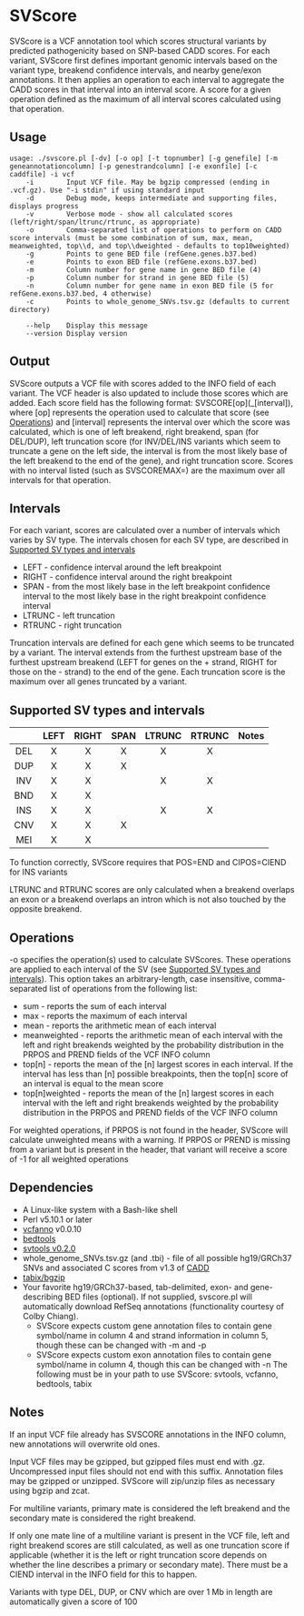 # SVScore
SVScore is a VCF annotation tool which scores structural variants by predicted pathogenicity based on SNP-based CADD scores. For each variant, SVScore first defines important genomic intervals based on the variant type, breakend confidence intervals, and nearby gene/exon annotations. It then applies an operation to each interval to aggregate the CADD scores in that interval into an interval score. A score for a given operation defined as the maximum of all interval scores calculated using that operation.

## Usage
```
usage: ./svscore.pl [-dv] [-o op] [-t topnumber] [-g genefile] [-m geneannotationcolumn] [-p genestrandcolumn] [-e exonfile] [-c caddfile] -i vcf
    -i        Input VCF file. May be bgzip compressed (ending in .vcf.gz). Use "-i stdin" if using standard input
    -d        Debug mode, keeps intermediate and supporting files, displays progress
    -v        Verbose mode - show all calculated scores (left/right/span/ltrunc/rtrunc, as appropriate)
    -o        Comma-separated list of operations to perform on CADD score intervals (must be some combination of sum, max, mean, meanweighted, top\\d, and top\\dweighted - defaults to top10weighted)
    -g        Points to gene BED file (refGene.genes.b37.bed)
    -e        Points to exon BED file (refGene.exons.b37.bed)
    -m        Column number for gene name in gene BED file (4)
    -p        Column number for strand in gene BED file (5)
    -n        Column number for gene name in exon BED file (5 for refGene.exons.b37.bed, 4 otherwise)
    -c        Points to whole_genome_SNVs.tsv.gz (defaults to current directory)

    --help    Display this message
    --version Display version
```

## Output
SVScore outputs a VCF file with scores added to the INFO field of each variant. The VCF header is also updated to include those scores which are added. Each score field has the following format: SVSCORE\[op\](_[interval]), where [op] represents the operation used to calculate that score (see [Operations](#operations)) and [interval] represents the interval over which the score was calculated, which is one of left breakend, right breakend, span (for DEL/DUP), left truncation score (for INV/DEL/INS variants which seem to truncate a gene on the left side, the interval is from the most likely base of the left breakend to the end of the gene), and right truncation score. Scores with no interval listed (such as SVSCOREMAX=) are the maximum over all intervals for that operation.

## Intervals
For each variant, scores are calculated over a number of intervals which varies by SV type. The intervals chosen for each SV type, are described in [Supported SV types and intervals](#supported-sv-types-and-intervals)
* LEFT - confidence interval around the left breakpoint
* RIGHT - confidence interval around the right breakpoint
* SPAN - from the most likely base in the left breakpoint confidence interval to the most likely base in the right breakpoint confidence interval
* LTRUNC - left truncation
* RTRUNC - right truncation

Truncation intervals are defined for each gene which seems to be truncated by a variant. The interval extends from the furthest upstream base of the furthest upstream breakend (LEFT for genes on the + strand, RIGHT for those on the - strand) to the end of the gene. Each truncation score is the maximum over all genes truncated by a variant.

## Supported SV types and intervals
|      | LEFT | RIGHT | SPAN | LTRUNC | RTRUNC | Notes
|:---:|:---:|:---:|:---:|:---:|:---:|:---
|DEL|X|X|X|X|X|
|DUP|X|X|X|||
|INV|X|X||X|X|
|BND|X|X||||
|INS|X|X||X|X|
|CNV|X|X|X|||
|MEI|X|X||||
To function correctly, SVScore requires that POS=END and CIPOS=CIEND for INS variants

LTRUNC and RTRUNC scores are only calculated when a breakend overlaps an exon or a breakend overlaps an intron which is not also touched by the opposite breakend.

## Operations
-o specifies the operation(s) used to calculate SVScores. These operations are applied to each interval of the SV (see [Supported SV types and intervals](#supported-sv-types-and-intervals)). This option takes an arbitrary-length, case insensitive, comma-separated list of operations from the following list:
* sum - reports the sum of each interval
* max - reports the maximum of each interval
* mean - reports the arithmetic mean of each interval
* meanweighted - reports the arithmetic mean of each interval with the left and right breakends weighted by the probability distribution in the PRPOS and PREND fields of the VCF INFO column 
* top[n] - reports the mean of the [n] largest scores in each interval. If the interval has less than [n] possible breakpoints, then the top[n] score of an interval is equal to the mean score
* top[n]weighted - reports the mean of the [n] largest scores in each interval with the left and right breakends weighted by the probability distribution in the PRPOS and PREND fields of the VCF INFO column

For weighted operations, if PRPOS is not found in the header, SVScore will calculate unweighted means with a warning. If PRPOS or PREND is missing from a variant but is present in the header, that variant will receive a score of -1 for all weighted operations

## Dependencies
* A Linux-like system with a Bash-like shell
* Perl v5.10.1 or later
* [vcfanno](https://www.github.com/brentp/vcfanno) v0.0.10
* [bedtools](https://www.github.com/arq5x/bedtools2)
* [svtools v0.2.0](https://github.com/hall-lab/svtools/releases/tag/v0.2.0)
* whole_genome_SNVs.tsv.gz (and .tbi) - file of all possible hg19/GRCh37 SNVs and associated C scores from v1.3 of [CADD](http://cadd.gs.washington.edu/download) 
* [tabix/bgzip](https://github.com/samtools/htslib)
* Your favorite hg19/GRCh37-based, tab-delimited, exon- and gene-describing BED files (optional). If not supplied, svscore.pl will automatically download RefSeq annotations (functionality courtesy of Colby Chiang).
  * SVScore expects custom gene annotation files to contain gene symbol/name in column 4 and strand information in column 5, though these can be changed with -m and -p
  * SVScore expects custom exon annotation files to contain gene symbol/name in column 4, though this can be changed with -n
The following must be in your path to use SVScore: svtools, vcfanno, bedtools, tabix
  
## Notes
If an input VCF file already has SVSCORE annotations in the INFO column, new annotations will overwrite old ones.

Input VCF files may be gzipped, but gzipped files must end with .gz. Uncompressed input files should not end with this suffix. Annotation files may be gzipped or unzipped. SVScore will zip/unzip files as necessary using bgzip and zcat.

For multiline variants, primary mate is considered the left breakend and the secondary mate is considered the right breakend.

If only one mate line of a multiline variant is present in the VCF file, left and right breakend scores are still calculated, as well as one truncation score if applicable (whether it is the left or right truncation score depends on whether the line describes a primary or secondary mate). There must be a CIEND interval in the INFO field for this to happen.

Variants with type DEL, DUP, or CNV which are over 1 Mb in length are automatically given a score of 100
